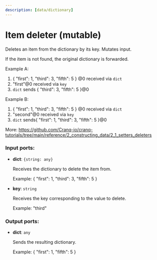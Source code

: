 ```yaml
---
description: [data/dictionary]
---
```


# Item deleter (mutable)

Deletes an item from the dictionary by its key.
Mutates input.

If the item is not found, the original dictionary is forwarded.

Example A:
1. { "first": 1, "third": 3, "fifth": 5 } @0 received via `dict`
2. "first"@0 received via `key`
3. `dict` sends { "third": 3, "fifth": 5 }@0

Example B:
1. { "first": 1, "third": 3, "fifth": 5 } @0 received via `dict`
2. "second"@0 received via `key`
3. `dict` sends{ "first": 1, "third": 3, "fifth": 5 }@0

More:
https://github.com/Cranq-io/cranq-tutorials/tree/main/reference/2_constructing_data/2_1_setters_deleters

### Input ports:

* __dict__: ` {string: any} `

    Receives the dictionary to delete the item from.
    
    Example:
    { "first": 1, "third": 3, "fifth": 5 }


* __key__: ` string `

    Receives the key corresponding to the value to delete.
    
    Example:
    "third"

### Output ports:

* __dict__: ` any `

    Sends the resulting dictionary.
    
    Example:
    { "first": 1, "fifth": 5 }

